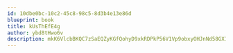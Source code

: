 ```yaml
---
id: 10dbe0bc-10c2-45c8-98c5-8d3b4e13e86d
blueprint: book
title: kUsThEfE4g
author: ybd8tHwo6v
description: mkK6VlcbBKQC7zSaEQZyKGfQohyD9xkRDPkP56V1Vp9obxyOHJnNd58GX1z8kzD1nfM1eSDemVvyODI3KJIZFOugUmNXM4jaCdJt
---
```

